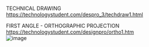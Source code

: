 TECHNICAL DRAWING  
https://technologystudent.com/despro_3/techdraw1.html  


FIRST ANGLE - ORTHOGRAPHIC PROJECTION  https://technologystudent.com/designpro/ortho1.htm  
![image](https://github.com/GinChoYen/Anthony/assets/22329486/0a0a1d03-a16d-4da5-91d5-15e7c907eee0)

